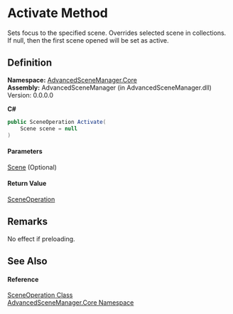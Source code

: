 # Activate Method

Sets focus to the specified scene. Overrides selected scene in collections. If null, then the first scene opened will be set as active.

## Definition

**Namespace:** [AdvancedSceneManager.Core](N_AdvancedSceneManager_Core.md)\
**Assembly:** AdvancedSceneManager (in AdvancedSceneManager.dll) Version: 0.0.0.0

**C#**

```c#
public SceneOperation Activate(
	Scene scene = null
)
```

#### Parameters

&#x20; [Scene](T_AdvancedSceneManager_Models_Scene.md)  (Optional)&#x20;

#### Return Value

[SceneOperation](T_AdvancedSceneManager_Core_SceneOperation.md)

## Remarks

No effect if preloading.

## See Also

#### Reference

[SceneOperation Class](T_AdvancedSceneManager_Core_SceneOperation.md)\
[AdvancedSceneManager.Core Namespace](N_AdvancedSceneManager_Core.md)
